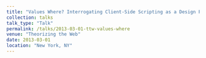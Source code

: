 ```yaml
---
title: "Values Where? Interrogating Client-Side Scripting as a Design Process"
collection: talks
talk_type: "Talk"
permalink: /talks/2013-03-01-ttw-values-where
venue: "Theorizing the Web"
date: 2013-03-01
location: "New York, NY"
---
```

